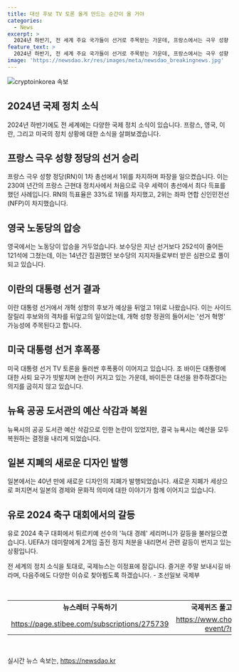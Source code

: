 ```yaml
---
title: 대선 후보 TV 토론 울게 만드는 순간이 올 거야
categories:
  - News
excerpt: >
  2024년 하반기, 전 세계 주요 국가들이 선거로 주목받는 가운데, 프랑스에서는 극우 성향 국민연합이 1차 총선에서 승리를 거두었고, 영국에서는 노동당이 압승을 거두며 정권을 잡았습니다. 미국 대통령 조 바이든은 TV 토론 후 후폭풍에 휩싸였고, 이란 대통령 선거에서는 개혁파 후보가 깜짝 승리했습니다. 일본은 40년 만에 신디자인 지폐를 발행하며 또 다른 관심을 끌었고, 유럽축구선수권대회에서 튀르키예 선수의 늑대 경례가 국가 간 갈등을 불러일으키고 있습니다. 뉴욕시의 도서관 예산 삭감 문제도 이슈가 되고 있습니다.
feature_text: >
  2024년 하반기, 전 세계 주요 국가들이 선거로 주목받는 가운데, 프랑스에서는 극우 성향 국민연합이 1차 총선에서 승리를 거두었고, 영국에서는 노동당이 압승을 거두며 정권을 잡았습니다. 미국 대통령 조 바이든은 TV 토론 후 후폭풍에 휩싸였고, 이란 대통령 선거에서는 개혁파 후보가 깜짝 승리했습니다. 일본은 40년 만에 신디자인 지폐를 발행하며 또 다른 관심을 끌었고, 유럽축구선수권대회에서 튀르키예 선수의 늑대 경례가 국가 간 갈등을 불러일으키고 있습니다. 뉴욕시의 도서관 예산 삭감 문제도 이슈가 되고 있습니다.
image: 'https://newsdao.kr/res/images/meta/newsdao_breakingnews.jpg'
---
```


<p><img src="https://newsdao.kr/res/images/meta/newsdao_breakingnews.jpg" alt="cryptoinkorea 속보" /></p>

<h2 data-ke-size="size26">2024년 국제 정치 소식</h2>

<p data-ke-size="size16">2024년 하반기에도 전 세계에는 다양한 국제 정치 소식이 있습니다. 프랑스, 영국, 이란, 그리고 미국의 정치 상황에 대한 소식을 살펴보겠습니다.</p>

<h2 data-ke-size="size24">프랑스 극우 성향 정당의 선거 승리</h2>

<p data-ke-size="size16">프랑스 극우 성향 정당(RN)이 1차 총선에서 1위를 차지하며 파장을 일으켰습니다. 이는 230여 년간의 프랑스 근현대 정치사에서 처음으로 극우 세력이 총선에서 최다 득표를 했던 사례입니다. RN의 득표율은 33%로 1위를 차지했고, 2위는 좌파 연합 신인민전선(NFP)이 차지했습니다.</p>

<h2 data-ke-size="size24">영국 노동당의 압승</h2>

<p data-ke-size="size16">영국에서는 노동당이 압승을 거두었습니다. 보수당은 지난 선거보다 252석이 줄어든 121석에 그쳤는데, 이는 14년간 집권했던 보수당의 지지자들로부터 받은 심판으로 풀이되고 있습니다.</p>

<h2 data-ke-size="size24">이란의 대통령 선거 결과</h2>

<p data-ke-size="size16">이란 대통령 선거에서 개혁 성향의 후보가 예상을 뒤엎고 1위로 나왔습니다. 이는 사이드 잘릴리 후보와의 격차를 뒤엎고의 일이었는데, 개혁 성향 정권의 들어서는 '선거 혁명' 가능성에 주목된다고 합니다.</p>

<h2 data-ke-size="size24">미국 대통령 선거 후폭풍</h2>

<p data-ke-size="size16">미국 대통령 선거 TV 토론을 둘러싼 후폭풍이 이어지고 있습니다. 조 바이든 대통령에 대한 사퇴 요구가 빗발치며 논란이 커지고 있는 가운데, 바이든은 대선을 완주하겠다는 의지를 굽히지 않고 있습니다.</p>

<h2 data-ke-size="size24">뉴욕 공공 도서관의 예산 삭감과 복원</h2>

<p data-ke-size="size16">뉴욕시의 공공 도서관 예산 삭감으로 인한 논란이 있었지만, 결국 뉴욕시는 예산을 모두 복원하는 결정을 내리게 되었습니다.</p>

<h2 data-ke-size="size24">일본 지폐의 새로운 디자인 발행</h2>

<p data-ke-size="size16">일본에서는 40년 만에 새로운 디자인의 지폐가 발행되었습니다. 새로운 지폐가 세상으로 퍼지면서 일본의 경제와 문화적 의미에 대한 이야기가 함께 이어지고 있습니다.</p>

<h2 data-ke-size="size24">유로 2024 축구 대회에서의 갈등</h2>

<p data-ke-size="size16">유로 2024 축구 대회에서 튀르키예 선수의 '늑대 경례' 세리머니가 갈등을 불러일으켰습니다. UEFA가 데미랄에게 2게임 출전 정지 처분을 내리면서 관련 갈등이 번지고 있는 상황입니다.</p>

<p data-ke-size="size16">전 세계의 정치 소식을 토대로, 국제뉴스는 이정표에 잠깁니다. 즐거운 주말 보내시길 바라며, 다음주에도 다양한 이슈로 찾아뵙도록 하겠습니다. - 조선일보 국제부</p>

<p data-ke-size="size16">&nbsp;</p>

<table>
    <tbody>
        <tr>
            <td style="text-align: center; height: 17px;"><b>뉴스레터 구독하기</b></td>
            <td style="text-align: center; height: 17px;"><b>국제퀴즈 풀고 선물도 받으세요!</b></td>
        </tr>
        <tr>
            <td style="text-align: center; height: 17px;"><a href="https://page.stibee.com/subscriptions/275739">https://page.stibee.com/subscriptions/275739</a></td>
            <td style="text-align: center; height: 17px;"><a href="https://www.chosun.com/members-event/?mec=n_quiz">https://www.chosun.com/members-event/?mec=n_quiz</a></td>
        </tr>
    </tbody>
</table>

<p data-ke-size="size16">&nbsp;</p>
실시간 뉴스 속보는, <a href="https://newsdao.kr" rel="dofollow">https://newsdao.kr</a>


